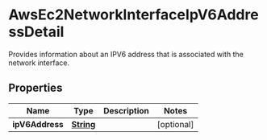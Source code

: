 

# AwsEc2NetworkInterfaceIpV6AddressDetail

Provides information about an IPV6 address that is associated with the network interface.

## Properties

| Name | Type | Description | Notes |
|------------ | ------------- | ------------- | -------------|
|**ipV6Address** | [**String**](String.md) |  |  [optional] |




